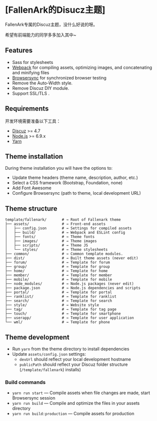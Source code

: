 # [FallenArk的Disucz主题]

FallenArk专属的Discuz主题，没什么好说的呀。

希望有前端能力的同学多多加入其中~

## Features
* Sass for stylesheets
* [Webpack](https://webpack.github.io/) for compiling assets, optimizing images, and concatenating and minifying files
* [Browsersync](http://www.browsersync.io/) for synchronized browser testing
* Remove the Auto-Width style.
* Remove Discuz DIY module.
* Support SSL/TLS .

## Requirements

开发环境需要准备以下工具：

* [Discuz](http://www.discuz.net/) >= 4.7
* [Node.js](http://nodejs.org/) >= 6.9.x
* [Yarn](https://yarnpkg.com/en/docs/install)

## Theme installation

During theme installation you will have the options to:

* Update theme headers (theme name, description, author, etc.)
* Select a CSS framework (Bootstrap, Foundation, none)
* Add Font Awesome
* Configure Browsersync (path to theme, local development URL)

## Theme structure

```shell
template/fallenark/       # → Root of Fallenark theme
├── assets/               # → Front-end assets
│   ├── config.json       # → Settings for compiled assets
│   ├── build/            # → Webpack and ESLint config
│   ├── fonts/            # → Theme fonts
│   ├── images/           # → Theme images
│   ├── scripts/          # → Theme JS
│   └── styles/           # → Theme stylesheets
├── common/               # → Common template modules.
├── dist/                 # → Built theme assets (never edit)
├── forum/                # → Template for forum
├── group/                # → Template for group
├── home/                 # → Template for home
├── member/               # → Template for member
├── mobile/               # → Template for mobile
├── node_modules/         # → Node.js packages (never edit)
├── package.json          # → Node.js dependencies and scripts
├── portal/               # → Template for portal
├── ranklist/             # → Template for ranklist
├── search/               # → Template for search
├── style/                # → Website style
├── tag/                  # → Template for tag page
├── touch/                # → Template for smartphone
├── userapp/              # → Template for user application
└── wml/                  # → Template for phone
```

## Theme development

* Run `yarn` from the theme directory to install dependencies
* Update `assets/config.json` settings:
  * `devUrl` should reflect your local development hostname
  * `publicPath` should reflect your Discuz folder structure (`/template/fallenark`) installs)

### Build commands

* `yarn run start` — Compile assets when file changes are made, start Browsersync session
* `yarn run build` — Compile and optimize the files in your assets directory
* `yarn run build:production` — Compile assets for production

